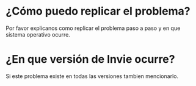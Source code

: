 # ¿Cómo puedo replicar el problema?

Por favor explicanos como replicar el problema paso a paso y en que sistema operativo ocurre.

# ¿En que versión de Invie ocurre?

Si este problema existe en todas las versiones tambien mencionarlo.